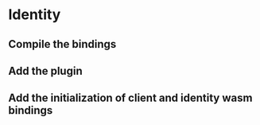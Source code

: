 # Identity

## Compile the bindings

## Add the plugin

## Add the initialization of client and identity wasm bindings